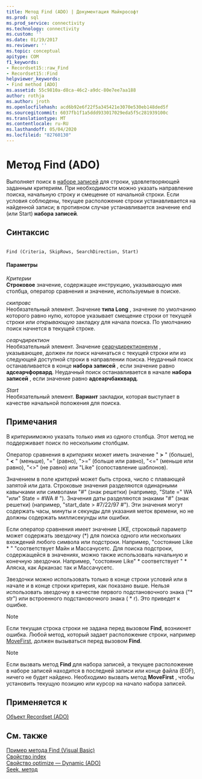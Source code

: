 ```yaml
---
title: Метод Find (ADO) | Документация Майкрософт
ms.prod: sql
ms.prod_service: connectivity
ms.technology: connectivity
ms.custom: ''
ms.date: 01/19/2017
ms.reviewer: ''
ms.topic: conceptual
apitype: COM
f1_keywords:
- Recordset15::raw_Find
- Recordset15::Find
helpviewer_keywords:
- Find method [ADO]
ms.assetid: 55c9810a-d8ca-46c2-a9dc-80e7ee7aa188
author: rothja
ms.author: jroth
ms.openlocfilehash: acd6b92e6f22f5a345421e3070e530eb148ded5f
ms.sourcegitcommit: 6037fb1f1a5ddd933017029eda5f5c281939100c
ms.translationtype: MT
ms.contentlocale: ru-RU
ms.lasthandoff: 05/04/2020
ms.locfileid: "82760130"
---
```

# <a name="find-method-ado"></a>Метод Find (ADO)
Выполняет поиск в [наборе записей](../../../ado/reference/ado-api/recordset-object-ado.md) для строки, удовлетворяющей заданным критериям. При необходимости можно указать направление поиска, начальную строку и смещение от начальной строки. Если условия соблюдены, текущее расположение строки устанавливается на найденной записи; в противном случае устанавливается значение end (или Start) **набора записей**.  
  
## <a name="syntax"></a>Синтаксис  
  
```  
  
Find (Criteria, SkipRows, SearchDirection, Start)  
```  
  
#### <a name="parameters"></a>Параметры  
 *Критерии*  
 **Строковое** значение, содержащее инструкцию, указывающую имя столбца, оператор сравнения и значение, используемые в поиске.  
  
 *скипровс*  
 Необязательный элемент. Значение **типа Long** , значение по умолчанию которого равно нулю, которое указывает смещение строки от текущей строки или *открывающую* закладку для начала поиска. По умолчанию поиск начнется в текущей строке.  
  
 *сеарчдиректион*  
 Необязательный элемент. Значение [сеарчдиректионенум](../../../ado/reference/ado-api/searchdirectionenum.md) , указывающее, должен ли поиск начинаться с текущей строки или из следующей доступной строки в направлении поиска. Неудачный поиск останавливается в конце **набора записей** , если значение равно **адсеарчфорвард**. Неудачный поиск останавливается в начале **набора записей** , если значение равно **адсеарчбакквард**.  
  
 *Start*  
 Необязательный элемент. **Вариант** закладки, которая выступает в качестве начальной положения для поиска.  
  
## <a name="remarks"></a>Примечания  
 В *критерии*можно указать только имя из одного столбца. Этот метод не поддерживает поиск по нескольким столбцам.  
  
 Оператор сравнения в *критериях* может иметь значение " **>** " (больше), " **\<** " (меньше), "=" (равно), ">=" (больше или равно), "<=" (меньше или равно), "<>" (не равно) или "Like" (сопоставление шаблонов).  
  
 Значением в поле *критерий* может быть строка, число с плавающей запятой или дата. Строковые значения разделяются одинарными кавычками или символами "#" (знак решетки) (например, "State =" WA "или" State = #WA # "). Значения даты разделяются знаками "#" (знак решетки) (например, "start_date > #7/22/97 #"). Эти значения могут содержать часы, минуты и секунды для указания меток времени, но не должны содержать миллисекунды или ошибки.  
  
 Если оператор сравнения имеет значение LIKE, строковый параметр может содержать звездочку (*) для поиска одного или нескольких вхождений любого символа или подстроки. Например, "состояние Like \* " "соответствует Майн и Массачусетс. Для поиска подстроки, содержащейся в значениях, можно также использовать начальную и конечную звездочки. Например, "состояние Like" \* соответствует " \* Аляска, как Арканзас так и Массачусетс.  
  
 Звездочки можно использовать только в конце строки условий или в начале и в конце строки критерия, как показано выше. Нельзя использовать звездочку в качестве первого подстановочного знака ("* str") или встроенного подстановочного знака ( \* r). Это приведет к ошибке.  
  
> [!NOTE]
>  Если текущая строка строки не задана перед вызовом **Find**, возникнет ошибка. Любой метод, который задает расположение строки, например [MoveFirst](../../../ado/reference/ado-api/movefirst-movelast-movenext-and-moveprevious-methods-ado.md), должен вызываться перед вызовом **Find**.  
  
> [!NOTE]
>  Если вызвать метод **Find** для набора записей, а текущее расположение в наборе записей находится в последней записи или конце файла (EOF), ничего не будет найдено. Необходимо вызвать метод **MoveFirst** , чтобы установить текущую позицию или курсор на начало набора записей.  
  
## <a name="applies-to"></a>Применяется к  
 [Объект Recordset (ADO)](../../../ado/reference/ado-api/recordset-object-ado.md)  
  
## <a name="see-also"></a>См. также  
 [Пример метода Find (Visual Basic)](../../../ado/reference/ado-api/find-method-example-vb.md)   
 [Свойство index](../../../ado/reference/ado-api/index-property.md)   
 [Свойство optimize — Dynamic (ADO)](../../../ado/reference/ado-api/optimize-property-dynamic-ado.md)   
 [Seek, метод](../../../ado/reference/ado-api/seek-method.md)

